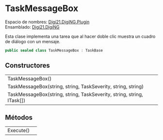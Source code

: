 # TaskMessageBox

Espacio de nombres: [Digi21.DigiNG.Plugin](../)  
Ensamblado: [Digi21.DigiNG](../../digi21.diging/)

Esta clase implementa una tarea que al hacer doble clic muestra un cuadro de diálogo con un mensaje.

```csharp
public sealed class TaskMessageBox : TaskBase
```

## Constructores

|  |  |
| :--- | :--- |
| TaskMessageBox\(\) |  |
| TaskMessageBox\(string, string, TaskSeverity, string, string\) |  |
| TaskMessageBox\(string, string, TaskSeverity, string, string, ITask\[\]\) |  |

## Métodos

|  |  |
| :--- | :--- |
| Execute\(\) |  |

